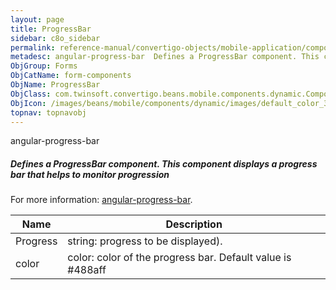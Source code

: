 ```yaml
---
layout: page
title: ProgressBar
sidebar: c8o_sidebar
permalink: reference-manual/convertigo-objects/mobile-application/components/form-components/progressbar/
metadesc: angular-progress-bar  Defines a ProgressBar component. This component displays a progress bar that helps to monitor progression   For more information
ObjGroup: Forms
ObjCatName: form-components
ObjName: ProgressBar
ObjClass: com.twinsoft.convertigo.beans.mobile.components.dynamic.ComponentManager$1
ObjIcon: /images/beans/mobile/components/dynamic/images/default_color_32x32.png
topnav: topnavobj
---
```

angular-progress-bar
##### Defines a ProgressBar component. This component displays a progress bar that helps to monitor progression 
 For more information: <a href='https://www.npmjs.com/package/angular-progress-bar' target='_blank'>angular-progress-bar</a>.

Name | Description 
--- | ---
Progress | string: progress to be displayed).
color | color: color of the progress bar. Default value is #488aff 

